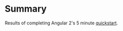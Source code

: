 # Summary
Results of completing Angular 2's 5 minute [quickstart](https://angular.io/docs/ts/latest/quickstart.html).
